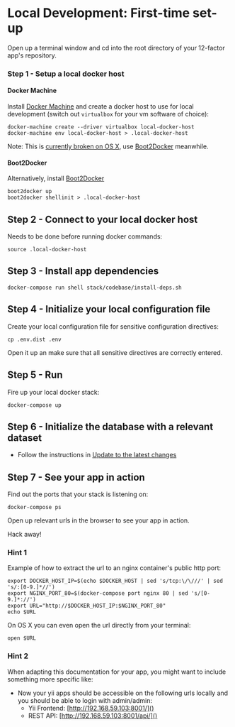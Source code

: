 Local Development: First-time set-up
====================================

Open up a terminal window and cd into the root directory of your 12-factor app's repository.

### Step 1 - Setup a local docker host

#### Docker Machine

Install [Docker Machine](https://docs.docker.com/machine/) and create a docker host to use for local development (switch out `virtualbox` for your vm software of choice):

    docker-machine create --driver virtualbox local-docker-host
    docker-machine env local-docker-host > .local-docker-host

Note: This is [currently broken on OS X](https://github.com/docker/machine/issues/721), use [Boot2Docker](http://boot2docker.io/) meanwhile.

#### Boot2Docker

Alternatively, install [Boot2Docker](http://boot2docker.io/)

    boot2docker up
    boot2docker shellinit > .local-docker-host

## Step 2 - Connect to your local docker host

Needs to be done before running docker commands:

    source .local-docker-host

## Step 3 - Install app dependencies

    docker-compose run shell stack/codebase/install-deps.sh

## Step 4 - Initialize your local configuration file

Create your local configuration file for sensitive configuration directives:

    cp .env.dist .env

Open it up an make sure that all sensitive directives are correctly entered.

## Step 5 - Run

Fire up your local docker stack:

    docker-compose up

## Step 6 - Initialize the database with a relevant dataset

* Follow the instructions in [Update to the latest changes](21-local-dev-update-to-the-latest-changes.md)

## Step 7 - See your app in action

Find out the ports that your stack is listening on:

    docker-compose ps

Open up relevant urls in the browser to see your app in action.

Hack away!

### Hint 1

Example of how to extract the url to an nginx container's public http port:

    export DOCKER_HOST_IP=$(echo $DOCKER_HOST | sed 's/tcp:\/\///' | sed 's/:[0-9.]*//')
    export NGINX_PORT_80=$(docker-compose port nginx 80 | sed 's/[0-9.]*://')
    export URL="http://$DOCKER_HOST_IP:$NGINX_PORT_80"
    echo $URL

On OS X you can even open the url directly from your terminal:

    open $URL

### Hint 2

When adapting this documentation for your app, you might want to include something more specific like:

* Now your yii apps should be accessible on the following urls locally and you should be able to login with admin/admin:
    * Yii Frontend: [http://192.168.59.103:8001/]()
    * REST API: [http://192.168.59.103:8001/api/]()
